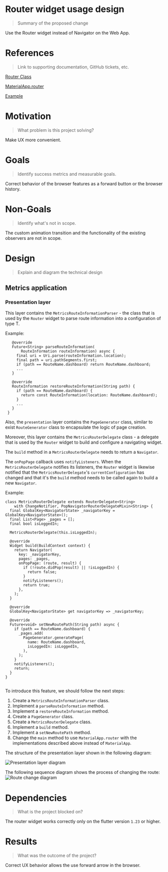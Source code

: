 # Router widget usage design

> Summary of the proposed change

Use the Router widget instead of Navigator on the Web App.

# References

> Link to supporting documentation, GitHub tickets, etc.

[Router Class](https://api.flutter.dev/flutter/widgets/Router-class.html)

[MaterialApp.router](https://api.flutter.dev/flutter/material/MaterialApp/MaterialApp.router.html)

[Example](https://github.com/orestesgaolin/navigator_20_example/blob/master/lib/main_router.dart)

# Motivation

> What problem is this project solving?

Make UX more convenient.

# Goals

> Identify success metrics and measurable goals.

Correct behavior of the browser features as a forward button or the browser history.

# Non-Goals

> Identify what's not in scope.

The custom animation transition and the functionality of the existing observers are not in scope.

# Design

> Explain and diagram the technical design

## Metrics application

### Presentation layer

This layer contains the `MetricsRouteInformationParser` - the class that is used by the `Router` widget to parse route information into a configuration of type T.

Example:

``` class MetricsRouterInformationParser extends RouteInformationParser<String> {
   @override
   Future<String> parseRouteInformation(
       RouteInformation routeInformation) async {
     final uri = Uri.parse(routeInformation.location);
     final path = uri.pathSegments.first;
     if (path == RouteName.dashboard) return RouteName.dashboard;
     ...
   }
 
   @override
   RouteInformation restoreRouteInformation(String path) {
     if (path == RouteName.dashboard) {
       return const RouteInformation(location: RouteName.dashboard);
     }
     ...
   }
 }
 ```

Also, the `presentation` layer contains the `PageGenerator` class, similar to exist `RouteGenerator` class to encapsulate the logic of page creation.

Moreover, this layer contains the  `MetricsRouterDelegate` class - a delegate that is used by the `Router` widget to build and configure a navigating widget. 

The `build` method in a `MetricsRouterDelegate` needs to return a `Navigator`.

The `onPopPage` callback uses `notifyListeners`. When the `MetricsRouterDelegate` notifies its listeners, the `Router` widget is likewise notified that the `MetricsRouterDelegate`'s `currentConfiguration` has changed and that it's the `build` method needs to be called again to build a new `Navigator`.

Example:
```
class MetricsRouterDelegate extends RouterDelegate<String>
    with ChangeNotifier, PopNavigatorRouterDelegateMixin<String> {
  final GlobalKey<NavigatorState> _navigatorKey = GlobalKey<NavigatorState>();
  final List<Page> _pages = [];
  final bool isLoggedIn;

  MetricsRouterDelegate(this.isLoggedIn);

  @override
  Widget build(BuildContext context) {
    return Navigator(
      key: _navigatorKey,
      pages: _pages,
      onPopPage: (route, result) {
        if (!route.didPop(result) || !isLoggedIn) {
          return false;
        }
        notifyListeners();
        return true;
      },
    );
  }

  @override
  GlobalKey<NavigatorState> get navigatorKey => _navigatorKey;

  @override
  Future<void> setNewRoutePath(String path) async {
    if (path == RouteName.dashboard) {
      _pages.add(
        PageGenerator.generatePage(
          name: RouteName.dashboard,
          isLoggedIn: isLoggedIn,
        ),
      );
    }
    notifyListeners();
    return;
  }
}


```

To introduce this feature, we should follow the next steps: 

1. Create a `MetricsRouteInformationParser` class.
2. Implement a `parseRouteInformation` method.
3. Implement a `restoreRouteInformation` method.
4. Create a `PageGenerator` class.
5. Create a `MetricsRouterDelegate` class.
6. Implement a `build` method.
7. Implement a `setNewRoutePath` method.
8. Change the `main` method to use `MaterialApp.router` with the implementations described above instead of `MaterialApp`.

The structure of the presentation layer shown in the following diagram: 

![Presentation layer diagram](http://www.plantuml.com/plantuml/proxy?cache=no&fmt=svg&src=https://github.com/platform-platform/monorepo/raw/router_widget/metrics/web/docs/features/router_widget/diagrams/router_widget_presentation.puml)

The following sequence diagram shows the process of changing the route: 
![Route change diagram](http://www.plantuml.com/plantuml/proxy?cache=no&fmt=svg&src=https://github.com/platform-platform/monorepo/raw/router_widget/metrics/web/docs/features/router_widget/diagrams/route_change_sequence.puml)

# Dependencies

> What is the project blocked on?

The router widget works correctly only on the flutter version `1.23` or higher.

# Results

> What was the outcome of the project?

Correct UX behavior allows the use forward arrow in the browser.
